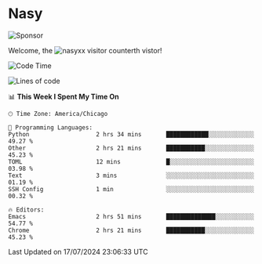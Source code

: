 # Nasy

<!--
<p align="center">
<img height="200" src="https://github-readme-stats.vercel.app/api?username=nasyxx&count_private=true&show_icons=true&theme=dracula&include_all_commits=true"/>
<img height="200" src="https://github-readme-stats.vercel.app/api/top-langs/?username=nasyxx&theme=dracula&hide=html,jupyter+notebook&count_private=true&show_icons=true"/>
</p>

  
----------------
-->

![Sponsor](https://img.shields.io/static/v1.svg?label=Sponsor&message=%E2%9D%A4&logo=GitHub&style=flat&color=pink)
 
Welcome, the ![nasyxx visitor counter](https://count.getloli.com/get/@nasyxx?theme=rule34)th vistor!
 
<!--START_SECTION:waka-->
![Code Time](http://img.shields.io/badge/Code%20Time-4%2C543%20hrs%2026%20mins-blue)

![Lines of code](https://img.shields.io/badge/From%20Hello%20World%20I%27ve%20Written-0%20lines%20of%20code-blue)

📊 **This Week I Spent My Time On** 

```text
🕑︎ Time Zone: America/Chicago

💬 Programming Languages: 
Python                   2 hrs 34 mins       ████████████░░░░░░░░░░░░░   49.27 % 
Other                    2 hrs 21 mins       ███████████░░░░░░░░░░░░░░   45.23 % 
TOML                     12 mins             █░░░░░░░░░░░░░░░░░░░░░░░░   03.98 % 
Text                     3 mins              ░░░░░░░░░░░░░░░░░░░░░░░░░   01.19 % 
SSH Config               1 min               ░░░░░░░░░░░░░░░░░░░░░░░░░   00.32 % 

🔥 Editors: 
Emacs                    2 hrs 51 mins       ██████████████░░░░░░░░░░░   54.77 % 
Chrome                   2 hrs 21 mins       ███████████░░░░░░░░░░░░░░   45.23 % 
```


 Last Updated on 17/07/2024 23:06:33 UTC
<!--END_SECTION:waka-->

<!-- ![visitors](https://visitor-badge.laobi.icu/badge?page_id=nasyxx.nasyxx) -->

